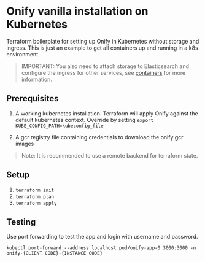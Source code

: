 # Onify vanilla installation on Kubernetes 

Terraform boilerplate for setting up Onify in Kubernetes without storage and ingress.
This is just an example to get all containers up and running in a k8s environment.

> IMPORTANT: You also need to attach storage to Elasticsearch and configure the ingress for other services, see [containers](/containers.md) for more information.

## Prerequisites

1. A working kubernetes installation. Terraform will apply Onify against the default kubernetes context. Override by setting ```export KUBE_CONFIG_PATH=kubeconfig_file```

2. A gcr registry file containing credentials to download the onify gcr images

> Note: It is recommended to use a remote backend for terraform state.

## Setup 

1. `terraform init`
2. `terraform plan`
3. `terraform apply`

## Testing

Use port forwarding to test the app and login with username and password.

`kubectl port-forward --address localhost pod/onify-app-0 3000:3000 -n onify-{CLIENT CODE}-{INSTANCE CODE}`

